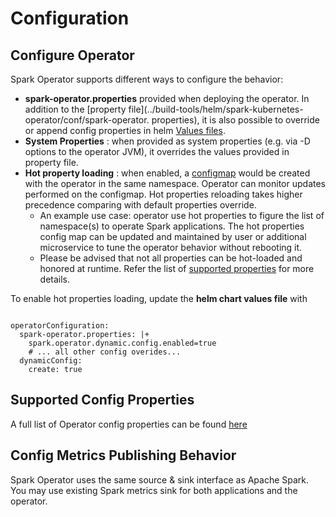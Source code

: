 <!--
Licensed to the Apache Software Foundation (ASF) under one
or more contributor license agreements.  See the NOTICE file
distributed with this work for additional information
regarding copyright ownership.  The ASF licenses this file
to you under the Apache License, Version 2.0 (the
"License"); you may not use this file except in compliance
with the License.  You may obtain a copy of the License at

  http://www.apache.org/licenses/LICENSE-2.0

Unless required by applicable law or agreed to in writing,
software distributed under the License is distributed on an
"AS IS" BASIS, WITHOUT WARRANTIES OR CONDITIONS OF ANY
KIND, either express or implied.  See the License for the
specific language governing permissions and limitations
under the License.
-->

# Configuration

## Configure Operator

Spark Operator supports different ways to configure the behavior:

* **spark-operator.properties** provided when deploying the operator. In addition to the
  [property file](../build-tools/helm/spark-kubernetes-operator/conf/spark-operator.
  properties), it is also possible to override or append config properties in helm [Values
  files](../build-tools/helm/spark-kubernetes-operator/values.yaml).
* **System Properties** : when provided as system properties (e.g. via -D options to the
  operator JVM), it overrides the values provided in property file.
* **Hot property loading** : when enabled, a 
  [configmap](https://kubernetes.io/docs/concepts/configuration/configmap/) would be created with 
  the operator in the same namespace. Operator can monitor updates performed on the configmap. Hot 
  properties reloading takes higher precedence comparing with default properties override.
    - An example use case: operator use hot properties to figure the list of namespace(s) to
      operate Spark applications. The hot properties config map can be updated and
      maintained by user or additional microservice to tune the operator behavior without
      rebooting it.
    - Please be advised that not all properties can be hot-loaded and honored at runtime.
      Refer the list of [supported properties](config_properties.md) for more details.

To enable hot properties loading, update the **helm chart values file** with

```

operatorConfiguration:
  spark-operator.properties: |+
    spark.operator.dynamic.config.enabled=true
    # ... all other config overides...
  dynamicConfig:
    create: true

```

## Supported Config Properties

A full list of Operator config properties can be found [here](config_properties.md)

## Config Metrics Publishing Behavior

Spark Operator uses the same source & sink interface as Apache Spark. You may
use existing Spark metrics sink for both applications and the operator.
